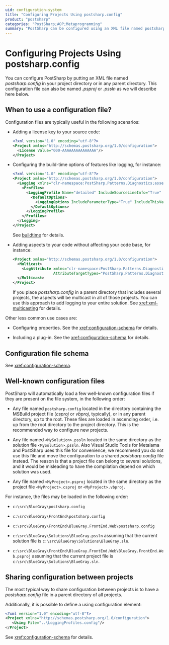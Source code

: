 ```yaml
---
uid: configuration-system
title: "Configuring Projects Using postsharp.config"
product: "postsharp"
categories: "PostSharp;AOP;Metaprogramming"
summary: "PostSharp can be configured using an XML file named postsharp.config, placed in your project or parent directory. This file can be used for adding a license key, configuring build-time options, adding aspects, and sharing configurations between projects."
---
```

# Configuring Projects Using postsharp.config

You can configure PostSharp by putting an XML file named *postsharp.config* in your project directory or in any parent directory. This configuration file can also be named *<YourProject>.psproj* or *<YourProject>.pssln* as we will describe here below. 


## When to use a configuration file?

Configuration files are typically useful in the following scenarios:

* Adding a license key to your source code:
    ```xml
    <?xml version="1.0" encoding="utf-8"?>
    <Project xmlns="http://schemas.postsharp.org/1.0/configuration">
      <License Value="000-AAAAAAAAAAAAAAA"/>
    </Project>
    ```


* Configuring the build-time options of features like logging, for instance:
    ```xml
    <?xml version="1.0" encoding="utf-8"?>
    <Project xmlns="http://schemas.postsharp.org/1.0/configuration">
      <Logging xmlns="clr-namespace:PostSharp.Patterns.Diagnostics;assembly:PostSharp.Patterns.Diagnostics">
        <Profiles>
          <LoggingProfile Name="detailed" IncludeSourceLineInfo="True" IncludeExecutionTime="True" IncludeAwaitedTask="True">
            <DefaultOptions>
              <LoggingOptions IncludeParameterType="True" IncludeThisValue="True"/>
            </DefaultOptions>
          </LoggingProfile>
        </Profiles>
      </Logging>
    </Project>
    ```

    See [buildtime](xref:logging-customizing#editing-a-build-time-configuration) for details. 

* Adding aspects to your code without affecting your code base, for instance:
    ```xml
    <Project xmlns="http://schemas.postsharp.org/1.0/configuration">
      <Multicast>
        <LogAttribute xmlns="clr-namespace:PostSharp.Patterns.Diagnostics;assembly:PostSharp.Patterns.Diagnostics"
                      AttributeTargetTypes="PostSharp.Patterns.Diagnostics.Tests.NLog.Person" />
      </Multicast>
    </Project>
    ```

    If you place *postsharp.config* in a parent directory that includes several projects, the aspects will be multicast in all of those projects. You can use this approach to add logging to your entire solution. 
    See <xref:xml-multicasting> for details. 

Other less common use cases are:

* Configuring properties. See the <xref:configuration-schema> for details. 

* Including a plug-in. See the <xref:configuration-schema> for details. 


## Configuration file schema

See <xref:configuration-schema>. 


## Well-known configuration files

PostSharp will automatically load a few well-known configuration files if they are present on the file system, in the following order:

* Any file named `postsharp.config` located in the directory containing the MSBuild project file (*csproj* or *vbproj*, typically), or in any parent directory, up to the root. These files are loaded in ascending order, i.e. up from the root directory to the project directory. This is the recommended way to configure new projects. 

* Any file named `<MySolution>.pssln` located in the same directory as the solution file `<MySolution>.pssln`. Also Visual Studio Tools for Metalama and PostSharp uses this file for convenience, we recommend you do not use this file and move the configuration to a shared *postsharp.config* file instead. The reason is that a project file can belong to several solutions, and it would be misleading to have the compilation depend on which solution was used. 

* Any file named `<MyProject>.psproj` located in the same directory as the project file `<MyProject>.csproj` or `<MyProject>.vbproj`. 

For instance, the files may be loaded in the following order:

* `c:\src\BlueGray\postsharp.config`
* `c:\src\BlueGray\FrontEnd\postsharp.config`
* `c:\src\BlueGray\FrontEnd\BlueGray.FrontEnd.Web\postsharp.config`
* `c:\src\BlueGray\Solutions\BlueGray.pssln` assuming that the current solution file is `c:\src\BlueGray\Solutions\BlueGray.sln`. 

* `c:\src\BlueGray\FrontEnd\BlueGray.FrontEnd.Web\BlueGray.FrontEnd.Web.psproj` assuming that the current project file is `c:\src\BlueGray\Solutions\BlueGray.sln`. 


## Sharing configuration between projects

The most typical way to share configuration between projects is to have a *postsharp.config* file in a parent directory of all projects. 

Additionally, it is possible to define a using configuration element: 

```xml
<?xml version="1.0" encoding="utf-8"?>
<Project xmlns="http://schemas.postsharp.org/1.0/configuration">
   <Using File="..\LoggingProfiles.config"/>
</Project>
```

See <xref:configuration-schema> for details.

